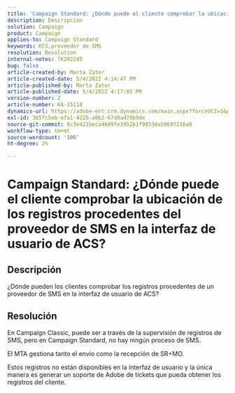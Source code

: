 ```yaml
---
title: 'Campaign Standard: ¿Dónde puede el cliente comprobar la ubicación de los registros procedentes del proveedor de SMS en la interfaz de usuario de ACS?'
description: Descripción
solution: Campaign
product: Campaign
applies-to: Campaign Standard
keywords: KCS,proveedor de SMS
resolution: Resolution
internal-notes: TK202245
bug: false
article-created-by: Marta Zator
article-created-date: 5/4/2022 4:14:47 PM
article-published-by: Marta Zator
article-published-date: 5/4/2022 4:17:05 PM
version-number: 2
article-number: KA-15118
dynamics-url: https://adobe-ent.crm.dynamics.com/main.aspx?forceUCI=1&pagetype=entityrecord&etn=knowledgearticle&id=95fdfd4c-c5cb-ec11-a7b5-6045bd00d4f5
exl-id: 3b5fc5eb-efa1-4225-a8b2-67d9ad79b9de
source-git-commit: 0c3e421beca46d9fe1952b1f98538a50697216a0
workflow-type: tm+mt
source-wordcount: '106'
ht-degree: 2%

---
```


# Campaign Standard: ¿Dónde puede el cliente comprobar la ubicación de los registros procedentes del proveedor de SMS en la interfaz de usuario de ACS?

## Descripción


¿Dónde pueden los clientes comprobar los registros procedentes de un proveedor de SMS en la interfaz de usuario de ACS?


## Resolución


En Campaign Classic, puede ser a través de la supervisión de registros de SMS, pero en Campaign Standard, no hay ningún proceso de SMS.

El MTA gestiona tanto el envío como la recepción de SR+MO.

Estos registros no están disponibles en la interfaz de usuario y la única manera es generar un soporte de Adobe de tickets que pueda obtener los registros del cliente.
